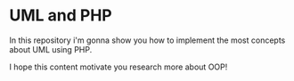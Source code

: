 # UML and PHP

In this repository i'm gonna show you how to implement the most concepts about UML using PHP.

I hope this content motivate you research more about OOP!